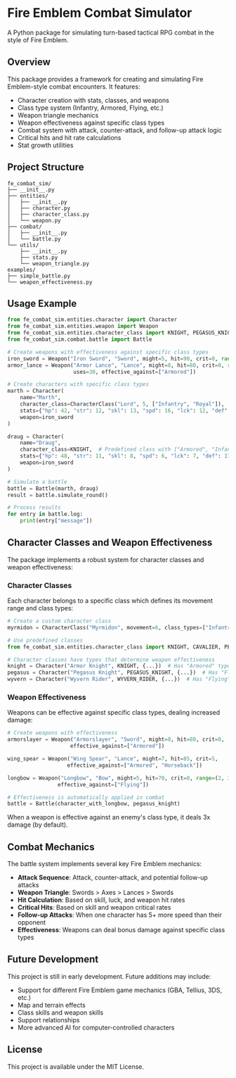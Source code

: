 # Fire Emblem Combat Simulator

A Python package for simulating turn-based tactical RPG combat in the style of Fire Emblem. 


## Overview

This package provides a framework for creating and simulating Fire Emblem-style combat encounters. It features:

- Character creation with stats, classes, and weapons
- Class type system (Infantry, Armored, Flying, etc.)
- Weapon triangle mechanics
- Weapon effectiveness against specific class types
- Combat system with attack, counter-attack, and follow-up attack logic
- Critical hits and hit rate calculations
- Stat growth utilities

## Project Structure

```
fe_combat_sim/
├── __init__.py
├── entities/
│   ├── __init__.py
│   ├── character.py
│   ├── character_class.py
│   └── weapon.py
├── combat/
│   ├── __init__.py
│   └── battle.py
└── utils/
    ├── __init__.py
    ├── stats.py
    └── weapon_triangle.py
examples/
├── simple_battle.py
└── weapon_effectiveness.py
```

## Usage Example

```python
from fe_combat_sim.entities.character import Character
from fe_combat_sim.entities.weapon import Weapon
from fe_combat_sim.entities.character_class import KNIGHT, PEGASUS_KNIGHT
from fe_combat_sim.combat.battle import Battle

# Create weapons with effectiveness against specific class types
iron_sword = Weapon("Iron Sword", "Sword", might=5, hit=90, crit=0, range=(1, 1), uses=46)
armor_lance = Weapon("Armor Lance", "Lance", might=8, hit=80, crit=0, range=(1, 1), 
                     uses=30, effective_against=["Armored"])

# Create characters with specific class types
marth = Character(
    name="Marth", 
    character_class=CharacterClass("Lord", 5, ["Infantry", "Royal"]),
    stats={"hp": 42, "str": 12, "skl": 13, "spd": 16, "lck": 12, "def": 11, "res": 4},
    weapon=iron_sword
)

draug = Character(
    name="Draug", 
    character_class=KNIGHT,  # Predefined class with ["Armored", "Infantry"] types
    stats={"hp": 48, "str": 11, "skl": 8, "spd": 6, "lck": 7, "def": 17, "res": 3},
    weapon=iron_sword
)

# Simulate a battle
battle = Battle(marth, draug)
result = battle.simulate_round()

# Process results
for entry in battle.log:
    print(entry["message"])
```

## Character Classes and Weapon Effectiveness

The package implements a robust system for character classes and weapon effectiveness:

### Character Classes

Each character belongs to a specific class which defines its movement range and class types:

```python
# Create a custom character class
myrmidon = CharacterClass("Myrmidon", movement=6, class_types=["Infantry", "Sword-wielder"])

# Use predefined classes
from fe_combat_sim.entities.character_class import KNIGHT, CAVALIER, PEGASUS_KNIGHT, WYVERN_RIDER

# Character classes have types that determine weapon effectiveness
knight = Character("Armor Knight", KNIGHT, {...})  # Has "Armored" type
pegasus = Character("Pegasus Knight", PEGASUS_KNIGHT, {...})  # Has "Flying" type
wyvern = Character("Wyvern Rider", WYVERN_RIDER, {...})  # Has "Flying" and "Dragon" types
```

### Weapon Effectiveness

Weapons can be effective against specific class types, dealing increased damage:

```python
# Create weapons with effectiveness
armorslayer = Weapon("Armorslayer", "Sword", might=8, hit=80, crit=0, 
                    effective_against=["Armored"])

wing_spear = Weapon("Wing Spear", "Lance", might=7, hit=85, crit=5, 
                   effective_against=["Armored", "Horseback"])

longbow = Weapon("Longbow", "Bow", might=5, hit=70, crit=0, range=(2, 3),
                effective_against=["Flying"])

# Effectiveness is automatically applied in combat
battle = Battle(character_with_longbow, pegasus_knight)
```

When a weapon is effective against an enemy's class type, it deals 3x damage (by default).

## Combat Mechanics

The battle system implements several key Fire Emblem mechanics:

- **Attack Sequence**: Attack, counter-attack, and potential follow-up attacks
- **Weapon Triangle**: Swords > Axes > Lances > Swords
- **Hit Calculation**: Based on skill, luck, and weapon hit rates
- **Critical Hits**: Based on skill and weapon critical rates
- **Follow-up Attacks**: When one character has 5+ more speed than their opponent
- **Effectiveness**: Weapons can deal bonus damage against specific class types

## Future Development

This project is still in early development. Future additions may include:

- Support for different Fire Emblem game mechanics (GBA, Tellius, 3DS, etc.)
- Map and terrain effects
- Class skills and weapon skills
- Support relationships
- More advanced AI for computer-controlled characters

## License

This project is available under the MIT License.

